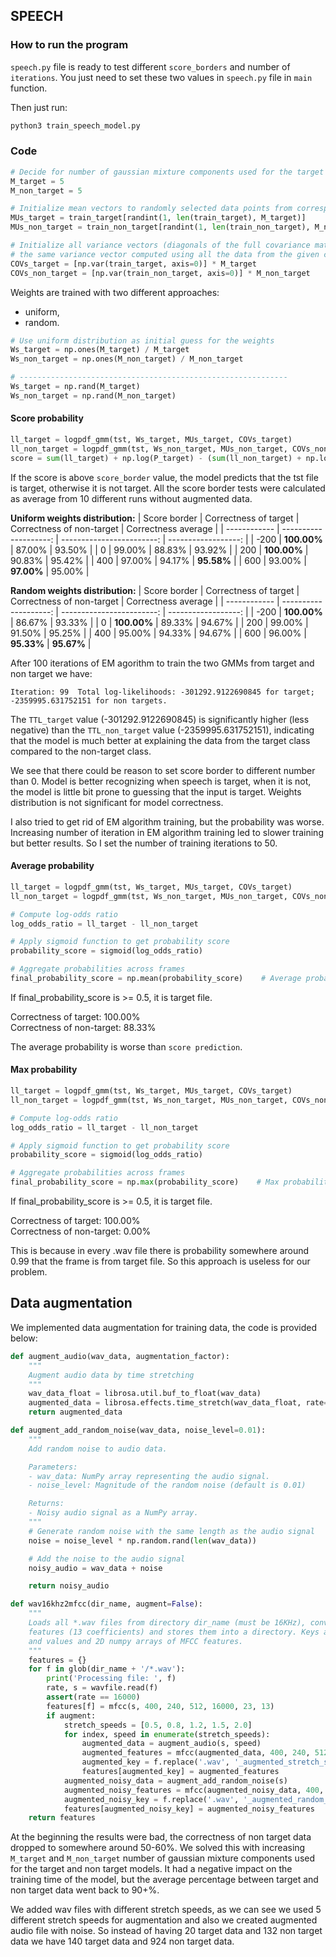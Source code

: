 ## SPEECH

### How to run the program

`speech.py` file is ready to test different `score_borders` and number of `iterations`. You just need to set these two values in `speech.py` file in `main` function.

Then just run:

```bash
python3 train_speech_model.py
```

### Code

```python
# Decide for number of gaussian mixture components used for the target model
M_target = 5
M_non_target = 5

# Initialize mean vectors to randomly selected data points from corresponding class
MUs_target = train_target[randint(1, len(train_target), M_target)]
MUs_non_target = train_non_target[randint(1, len(train_non_target), M_non_target)]

# Initialize all variance vectors (diagonals of the full covariance matrices) to
# the same variance vector computed using all the data from the given class
COVs_target = [np.var(train_target, axis=0)] * M_target
COVs_non_target = [np.var(train_non_target, axis=0)] * M_non_target
```

Weights are trained with two different approaches:
- uniform,
- random.

```python
# Use uniform distribution as initial guess for the weights
Ws_target = np.ones(M_target) / M_target
Ws_non_target = np.ones(M_non_target) / M_non_target

# ------------------------------------------------------------
Ws_target = np.rand(M_target)
Ws_non_target = np.rand(M_non_target)
```

#### Score probability

```python
ll_target = logpdf_gmm(tst, Ws_target, MUs_target, COVs_target)
ll_non_target = logpdf_gmm(tst, Ws_non_target, MUs_non_target, COVs_non_target)
score = sum(ll_target) + np.log(P_target) - (sum(ll_non_target) + np.log(P_non_target))
```

If the score is above `score_border` value, the model predicts that the tst file is target, otherwise it is not target. All the score border tests were calculated as average from 10 different runs without augmented data.

**Uniform weights distribution:**
| Score border  | Correctness of target | Correctness of non-target | Correctness average |
| ------------  | --------------------: | ------------------------: | ------------------: |
| -200          | **100.00%**           | 87.00%                    | 93.50%              |
| 0             | 99.00%                | 88.83%                    | 93.92%              |
| 200           | **100.00%**           | 90.83%                    | 95.42%              |
| 400           | 97.00%                | 94.17%                    | **95.58%**          |
| 600           | 93.00%                | **97.00%**                | 95.00%              |

**Random weights distribution:**
| Score border  | Correctness of target | Correctness of non-target | Correctness average |
| ------------  | --------------------: | ------------------------: | ------------------: |
| -200          | **100.00%**           | 86.67%                    | 93.33%              |
| 0             | **100.00%**           | 89.33%                    | 94.67%              |
| 200           | 99.00%                | 91.50%                    | 95.25%              |
| 400           | 95.00%                | 94.33%                    | 94.67%              |
| 600           | 96.00%                | **95.33%**                | **95.67%**          |

After 100 iterations of EM agorithm to train the two GMMs from target and non target we have:
```
Iteration: 99  Total log-likelihoods: -301292.9122690845 for target; -2359995.631752151 for non targets.
```

The `TTL_target` value (-301292.9122690845) is significantly higher (less negative) than the `TTL_non_target` value (-2359995.631752151), indicating that the model is much better at explaining the data from the target class compared to the non-target class.

We see that there could be reason to set score border to different number than 0. Model is better recognizing when speech is target, when it is not, the model is little bit prone to guessing that the input is target. Weights distribution is not significant for model correctness.

I also tried to get rid of EM algorithm training, but the probability was worse. Increasing number of iteration in EM algorithm training led to slower training but better results. So I set the number of training iterations to 50.


#### Average probability

```python
ll_target = logpdf_gmm(tst, Ws_target, MUs_target, COVs_target)
ll_non_target = logpdf_gmm(tst, Ws_non_target, MUs_non_target, COVs_non_target)

# Compute log-odds ratio
log_odds_ratio = ll_target - ll_non_target

# Apply sigmoid function to get probability score
probability_score = sigmoid(log_odds_ratio)

# Aggregate probabilities across frames
final_probability_score = np.mean(probability_score)    # Average probability
```

If final_probability_score is >= 0.5, it is target file.

Correctness of target: 100.00%  
Correctness of non-target: 88.33%

The average probability is worse than `score prediction`.

#### Max probability

```python
ll_target = logpdf_gmm(tst, Ws_target, MUs_target, COVs_target)
ll_non_target = logpdf_gmm(tst, Ws_non_target, MUs_non_target, COVs_non_target)

# Compute log-odds ratio
log_odds_ratio = ll_target - ll_non_target

# Apply sigmoid function to get probability score
probability_score = sigmoid(log_odds_ratio)

# Aggregate probabilities across frames
final_probability_score = np.max(probability_score)    # Max probability
```

If final_probability_score is >= 0.5, it is target file.

Correctness of target: 100.00%  
Correctness of non-target: 0.00%

This is because in every .wav file there is probability somewhere around 0.99 that the frame is from target file. So this approach is useless for our problem.

## Data augmentation

We implemented data augmentation for training data, the code is provided below:

```python
def augment_audio(wav_data, augmentation_factor):
    """
    Augment audio data by time stretching
    """
    wav_data_float = librosa.util.buf_to_float(wav_data)
    augmented_data = librosa.effects.time_stretch(wav_data_float, rate=augmentation_factor)
    return augmented_data

def augment_add_random_noise(wav_data, noise_level=0.01):
    """
    Add random noise to audio data.

    Parameters:
    - wav_data: NumPy array representing the audio signal.
    - noise_level: Magnitude of the random noise (default is 0.01)

    Returns:
    - Noisy audio signal as a NumPy array.
    """
    # Generate random noise with the same length as the audio signal
    noise = noise_level * np.random.rand(len(wav_data))

    # Add the noise to the audio signal
    noisy_audio = wav_data + noise

    return noisy_audio

def wav16khz2mfcc(dir_name, augment=False):
    """
    Loads all *.wav files from directory dir_name (must be 16KHz), converts them into MFCC
    features (13 coefficients) and stores them into a directory. Keys are the file names
    and values and 2D numpy arrays of MFCC features.
    """
    features = {}
    for f in glob(dir_name + '/*.wav'):
        print('Processing file: ', f)
        rate, s = wavfile.read(f)
        assert(rate == 16000)
        features[f] = mfcc(s, 400, 240, 512, 16000, 23, 13)
        if augment:
            stretch_speeds = [0.5, 0.8, 1.2, 1.5, 2.0]
            for index, speed in enumerate(stretch_speeds):
                augmented_data = augment_audio(s, speed)
                augmented_features = mfcc(augmented_data, 400, 240, 512, 16000, 23, 13)
                augmented_key = f.replace('.wav', '_augmented_stretch_speed_' + str(index) + '.wav')
                features[augmented_key] = augmented_features
            augmented_noisy_data = augment_add_random_noise(s)
            augmented_noisy_features = mfcc(augmented_noisy_data, 400, 240, 512, 16000, 23, 13)
            augmented_noisy_key = f.replace('.wav', '_augmented_random_noise.wav')
            features[augmented_noisy_key] = augmented_noisy_features
    return features
```

At the beginning the results were bad, the correctness of non target data dropped to somewhere around 50-60%. We solved this with increasing `M_target` and `M_non_target` number of gaussian mixture components used for the target and non target models. It had a negative impact on the training time of the model, but the average percentage between target and non target data went back to 90+%.

We added wav files with different stretch speeds, as we can see we used 5 different stretch speeds for augmentation and also we created augmented audio file with noise. So instead of having 20 target data and 132 non target data we have 140 target data and 924 non target data.